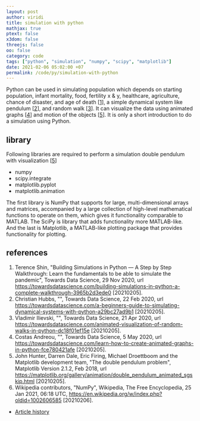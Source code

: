 ```yaml
---
layout: post
author: viridi
title: simulation with python
mathjax: true
ptext: false
x3dom: false
threejs: false
oo: false
category: code
tags: ["python", "simulation", "numpy", "scipy", "matplotlib"]
date: 2021-02-06 05:02:00 +07
permalink: /code/py/simulation-with-python
---
```

Python can be used in simulating population which depends on starting population, infant mortality, food, fertility x & y, healthcare, agriculture, chance of disaster, and  age of death [[1](#ref1)], a simple dynamical system like pendulum [[2](#ref2)], and random walk [[3](#ref3)]. It can visualize the data using animated graphs [[4](#ref4)] and motion of the objects [[5](#ref5)]. It is only a short introduction to do a simulation using Python.


## library
Following libraries are required to perform a simulation double pendulum with visualization [[5](#ref5)]

- numpy
- scipy.integrate
- matplotlib.pyplot
- matplotlib.animation

The first library is NumPy that supports for large, multi-dimensional arrays and matrices, accompanied by a large collection of high-level mathematical functions to operate on them, which gives it functionality comparable to MATLAB. The SciPy is library that adds functionality more MATLAB-like. And the last is Matplotlib, a MATLAB-like plotting package that provides functionality for plotting.


## references
1. <a name="ref1"></a>Terence Shin, "Building Simulations in Python — A Step by Step Walkthrough: Learn the fundamentals to be able to simulate the pandemic", Towards Data Science, 29 Nov 2020, url <https://towardsdatascience.com/building-simulations-in-python-a-complete-walkthrough-3965b2d3ede0> [20210205].
2. <a name="ref2"></a>Christian Hubbs, "", Towards Data Science, 22 Feb 2020, url <https://towardsdatascience.com/a-beginners-guide-to-simulating-dynamical-systems-with-python-a29bc27ad9b1> [20210205].
3. <a name="ref3"></a>Vladimir Ilievski, "", Towards Data Science, 21 Apr 2020, url <https://towardsdatascience.com/animated-visualization-of-random-walks-in-python-dc18f01ef15e> [20210205].
4. <a name="ref4"></a>Costas Andreou, "", Towards Data Science, 5 May 2020, url <https://towardsdatascience.com/learn-how-to-create-animated-graphs-in-python-fce780421afe> [20210205].
5. <a name="ref5"></a>John Hunter, Darren Dale, Eric Firing, Michael Droettboom and the Matplotlib development team, "The double pendulum problem", Matplotlib Version 2.1.2, Feb 2018, url <https://matplotlib.org/gallery/animation/double_pendulum_animated_sgskip.html> [20210205].
6. <a name="ref6"></a>Wikipedia contributors, "NumPy", Wikipedia, The Free Encyclopedia, 25 Jan 2021, 06:18 UTC, <https://en.wikipedia.org/w/index.php?oldid=1002606585> [20210206].

+ [Article history](https://github.com/butiran/butiran.github.io/commits/master/_posts/code/py/2021-02-05-simulation-with-python.md)
